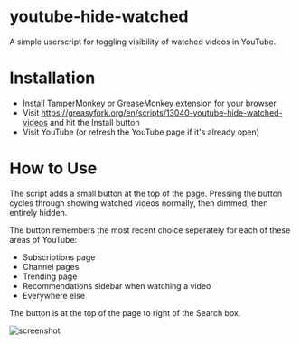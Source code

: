 # youtube-hide-watched

A simple userscript for toggling visibility of watched videos in YouTube.

# Installation

- Install TamperMonkey or GreaseMonkey extension for your browser
- Visit https://greasyfork.org/en/scripts/13040-youtube-hide-watched-videos and hit the Install button
- Visit YouTube (or refresh the YouTube page if it's already open)

# How to Use

The script adds a small button at the top of the page. Pressing the button cycles through showing watched videos normally, then dimmed, then entirely hidden.  

The button remembers the most recent choice seperately for each of these areas of YouTube: 
- Subscriptions page 
- Channel pages
- Trending page
- Recommendations sidebar when watching a video
- Everywhere else

The button is at the top of the page to right of the Search box.

![screenshot](screenshot.png 'Screenshot')
